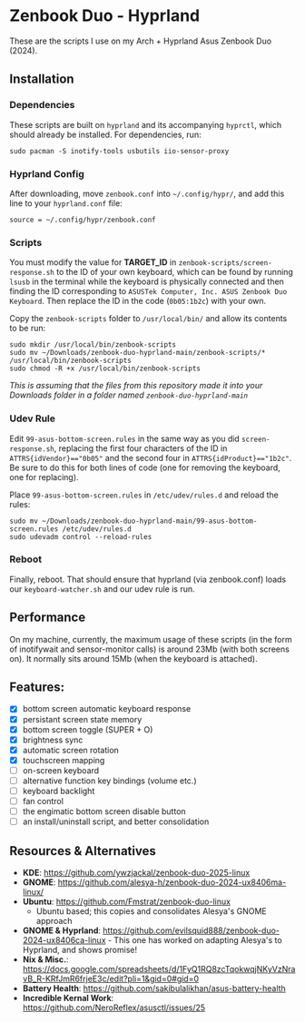 # Zenbook Duo - Hyprland
These are the scripts I use on my Arch + Hyprland Asus Zenbook Duo (2024).

## Installation
### Dependencies
These scripts are built on `hyprland` and its accompanying `hyprctl`, which should already be installed. For dependencies, run:
```
sudo pacman -S inotify-tools usbutils iio-sensor-proxy
```

### Hyprland Config
After downloading, move `zenbook.conf` into `~/.config/hypr/`, and add this line to your `hyprland.conf` file: 
```
source = ~/.config/hypr/zenbook.conf
```
### Scripts
You must modify the value for **TARGET_ID** in `zenbook-scripts/screen-response.sh` to the ID of your own keyboard, which can be found by running `lsusb` in the terminal
while the keyboard is physically connected and then finding the ID corresponding to `ASUSTek Computer, Inc. ASUS Zenbook Duo Keyboard`. Then replace the ID in the code (`0b05:1b2c`) with your own.

Copy the `zenbook-scripts` folder to `/usr/local/bin/` and allow its contents to be run:
```
sudo mkdir /usr/local/bin/zenbook-scripts
sudo mv ~/Downloads/zenbook-duo-hyprland-main/zenbook-scripts/* /usr/local/bin/zenbook-scripts
sudo chmod -R +x /usr/local/bin/zenbook-scripts
```
_This is assuming that the files from this repository made it into your Downloads folder in a folder named `zenbook-duo-hyprland-main`_

### Udev Rule
Edit `99-asus-bottom-screen.rules` in the same way as you did `screen-response.sh`, replacing the first four characters of the ID in `ATTRS{idVendor}=="0b05"` and the second four in `ATTRS{idProduct}=="1b2c"`.
Be sure to do this for both lines of code (one for removing the keyboard, one for replacing).

Place `99-asus-bottom-screen.rules` in `/etc/udev/rules.d` and reload the rules:
```
sudo mv ~/Downloads/zenbook-duo-hyprland-main/99-asus-bottom-screen.rules /etc/udev/rules.d
sudo udevadm control --reload-rules
```

### Reboot
Finally, reboot. That should ensure that hyprland (via zenbook.conf) loads our `keyboard-watcher.sh` and our udev rule is run.

## Performance
On my machine, currently, the maximum usage of these scripts (in the form of inotifywait and sensor-monitor calls) is around 23Mb (with both screens on). It normally sits around 15Mb (when the keyboard is attached). 


## Features:
- [X] bottom screen automatic keyboard response
- [X] persistant screen state memory
- [X] bottom screen toggle (SUPER + O)
- [X] brightness sync
- [X] automatic screen rotation
- [X] touchscreen mapping
- [ ] on-screen keyboard
- [ ] alternative function key bindings (volume etc.)
- [ ] keyboard backlight
- [ ] fan control
- [ ] the engimatic bottom screen disable button
- [ ] an install/uninstall script, and better consolidation

## Resources & Alternatives
- **KDE**: https://github.com/ywzjackal/zenbook-duo-2025-linux
- **GNOME**: https://github.com/alesya-h/zenbook-duo-2024-ux8406ma-linux/
- **Ubuntu**: https://github.com/Fmstrat/zenbook-duo-linux
    - Ubuntu based; this copies and consolidates Alesya's GNOME approach
- **GNOME & Hyprland**: https://github.com/evilsquid888/zenbook-duo-2024-ux8406ca-linux
      - This one has worked on adapting Alesya's to Hyprland, and shows promise!
- **Nix & Misc.**: https://docs.google.com/spreadsheets/d/1FyQ1RQ8zcTqokwqjNKyVzNravB_R-KRfJmR6frjeE3c/edit?pli=1&gid=0#gid=0
- **Battery Health**: https://github.com/sakibulalikhan/asus-battery-health
- **Incredible Kernal Work**: https://github.com/NeroReflex/asusctl/issues/25
  

